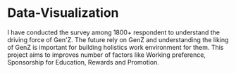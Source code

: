 # Data-Visualization
I have conducted the survey among 1800+ respondent to understand the driving force of Gen'Z. 
The future rely on GenZ and understanding the liking of GenZ is important for building holistics work environment for them. 
This project aims to improves number of factors like Working preference, Sponsorship for Education, Rewards and Promotion.
